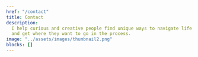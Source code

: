 ```yaml
---
href: "/contact"
title: Contact
description:
  I help curious and creative people find unique ways to navigate life
  and get where they want to go in the process.
image: "../assets/images/thumbnail2.png"
blocks: []
---
```

